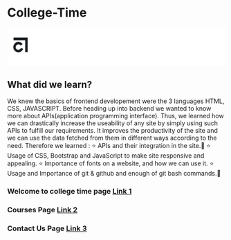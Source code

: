 # College-Time 
![](https://github.com/Ajay7Saraf/College-Time/blob/main/page%203/images/logo%20ct.co-01.png)

## What did we learn?

We knew the basics of frontend developement were the 3 languages HTML, CSS, JAVASCRIPT. Before heading up into backend we wanted to know more about APIs(application programming interface). Thus, we learned how we can drastically increase the useability of any site by simply using such APIs to fulfill our requirements. It improves the productivity of the site and we can use the data fetched from them in different ways according to the need. Therefore we learned :
  :star:  APIs and their integration in the site.:sparkler:
  :star:  Usage of CSS, Bootstrap and JavaScript to make site responsive and appealing.
  :star:  Importance of fonts on a website, and how we can use it. 
  :star:  Usage and Importance of git & github and enough of git bash commands.:bell:


### Welcome to college time page [Link 1](https://priyansh-design.github.io/College-Time/page%201/main%20page.html)
### Courses Page [Link 2](https://priyansh-design.github.io/College-Time/page%202/main.html)
### Contact Us Page [Link 3](https://priyansh-design.github.io/College-Time/page%203/contact%20main.html)

